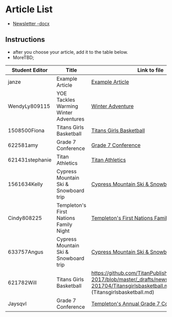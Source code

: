 # Article List
- [Newsletter -docx]()

## Instructions
- after you choose your article, add it to the table below.
- MoreTBD; 

Student Editor | Title | Link to file
--- | --- | ---
janze | Example Article | [Example Article](example.md)
WendyLy809115 | YOE Tackles Warming Winter Adventures|[Winter Adventure](WinterAdventure.md)
1508500Fiona | Titans Girls Basketball | [Titans Girls Basketball](Titansgirlsbasketball.md)
622581amy | Grade 7 Conference | [Grade 7 Conference](Grade7Conference.md)
621431stephanie | Titan Athletics | [Titan Athletics](TitanAthletics.md)
1561634Kelly | Cypress Mountain Ski & Snowboard trip | [Cypress Mountain Ski & Snowboardtrip](CypressMountainSki&Snowboardtrip.md)
Cindy808225 | Templeton's First Nations Family Night | [Templeton's First Nations Family Night](Templetonsfirstnationsfamilynight.md)
633757Angus | Cypress Mountain Ski & Snowboard trip | [Cypress Mountain Ski & Snowboardtrip](CypressMountainSki&Snowboardtrip.md)
621782Will | Titans Girls Basketball | https://github.com/TitanPublishing/mnemosyne-2017/blob/master/_drafts/newsletter-201704/Titansgirlsbasketball.md (Titansgirlsbasketball.md)
Jaysqvl | Grade 7 Conference | [Templeton's Annual Grade 7 Conference](Grade7Conference.md)
